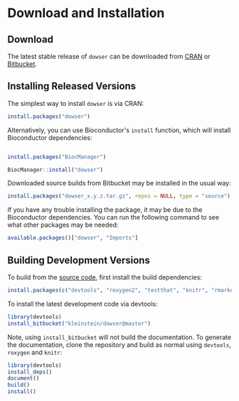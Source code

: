 # Download and Installation

Download
-------------------------------------------------------------------------------

The latest stable release of `dowser` can be downloaded from 
<a href="http://cran.rstudio.com/web/packages/dowser" target="_blank">CRAN</a>
or <a href="https://bitbucket.org/kleinstein/dowser/downloads" target="_blank">Bitbucket</a>.

Installing Released Versions
-------------------------------------------------------------------------------

The simplest way to install `dowser` is via CRAN:

```R
install.packages("dowser")
```

Alternatively, you can use Bioconductor's `install` function, which will install Bioconductor dependencies:

```R

install.packages("BiocManager")

BiocManager::install("dowser")

```

Downloaded source builds from Bitbucket may be installed in the usual way:

```R
install.packages("dowser_x.y.z.tar.gz", repos = NULL, type = "source")
```

If you have any trouble installing the package, it may be due to the Bioconductor 
dependencies. You can run the following command to see what other packages may be needed:

```R
available.packages()["dowser", "Imports"]
```

Building Development Versions
-------------------------------------------------------------------------------

To build from the [source code](http://bitbucket.org/kleinstein/dowser),
first install the build dependencies:

```R
install.packages(c("devtools", "roxygen2", "testthat", "knitr", "rmarkdown", "Rcpp"))
```

To install the latest development code via devtools:

```R
library(devtools)
install_bitbucket("kleinstein/dowser@master")
```

Note, using `install_bitbucket` will not build the documentation. To generate the 
documentation, clone the repository and build as normal using `devtools`, 
`roxygen` and `knitr`:

```R
library(devtools)
install_deps()
document()
build()
install()
```
